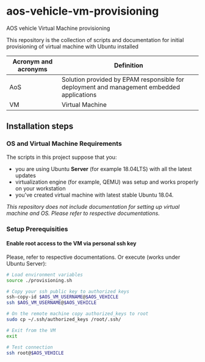 # aos-vehicle-vm-provisioning
AOS vehicle Virtual Machine provisioning

This repository is the collection of scripts and documentation for
initial provisioning of virtual machine with Ubuntu installed

| Acronym and acronyms | Definition |
|---|---|
| AoS | Solution provided by EPAM responsible for deployment and management embedded applications |
| VM | Virtual Machine |


## Installation steps

### OS and Virtual Machine Requirements

The scripts in this project suppose that you:
 - you are using Ubuntu **Server** (for example 18.04LTS) with all the latest updates
 - virtualization engine (for example, QEMU) was setup and works properly on your workstation
 - you've created virtual machine with latest stable Ubuntu 18.04.
  

_This repository does not include documentation for
setting up virtual machine and OS. Please refer to respective documentations._

### Setup Prerequisities

#### Enable root access to the VM via personal ssh key
Please, refer to respective documentations.
Or execute (works under Ubuntu Server):

```bash
# Load environment variables
source ./provisioning.sh

# Copy your ssh public key to authorized keys
ssh-copy-id $AOS_VM_USERNAME@$AOS_VEHICLE
ssh $AOS_VM_USERNAME@$AOS_VEHICLE

# On the remote machine copy authorized_keys to root
sudo cp ~/.ssh/authorized_keys /root/.ssh/

# Exit from the VM
exit

# Test connection
ssh root@$AOS_VEHICLE
```
